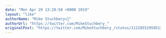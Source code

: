 ```yaml
---
date: "Mon Apr 29 13:28:58 +0000 2019"
layout: "like"
authorName: "Mike Stuchbery💀🍷"
authorUrl: "https://twitter.com/MikeStuchbery_"
originalPost: "https://twitter.com/MikeStuchbery_/status/1122855295951282177"
---
```

